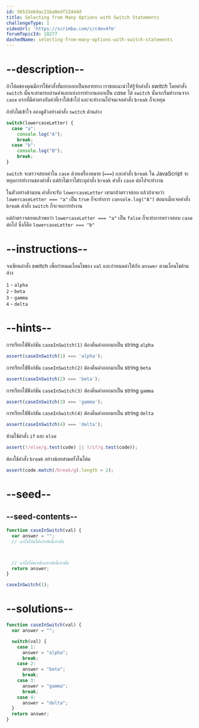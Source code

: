 ```yaml
---
id: 56533eb9ac21ba0edf2244dd
title: Selecting from Many Options with Switch Statements
challengeType: 1
videoUrl: 'https://scrimba.com/c/c4mv4fm'
forumTopicId: 18277
dashedName: selecting-from-many-options-with-switch-statements
---
```


# --description--


ถ้าโค้ดของคุณมีการใช้คำสั่งที่แยกออกเป็นหลายทาง เราขอแนะนำให้รู้จักคำสั่ง <dfn>switch</dfn> 
โดยคำสั่ง `switch` นั้นจะสามารถอ่านค่าและแบ่งการทำงานออกเป็น <dfn>case</dfn> ได้ `switch` นั้นจะเริ่มทำงานจาก `case` แรกที่มีค่าตรงกับค่าที่เราใส่เข้าไป และจะทำงานไปจนเจอคำสั่ง `break` ก็จะหยุด

ถ้ายังไม่เข้าใจ ลองดูตัวอย่างคำสั่ง `switch` ด้านล่าง

```js
switch(lowercaseLetter) {
  case "a":
    console.log("A");
    break;
  case "b":
    console.log("B");
    break;
}
```

`switch` จะตรวจสอบค่าใน `case` ด้วยเครื่องหมาย (`===`) และคำสั่ง `break` ใน JavaScript จะหยุดการทำงานของคำสั่ง แต่ถ้าไม่เราไม่ระบุคำสั่ง `break` คำสั่ง `case` ต่อไปจะทำงาน

ในตัวอย่างด้านบน คำสั่งจะรับ `lowercaseLetter` เขามาถ้าตรวจสอบ แล้วถ้าเจอว่า `lowercaseLetter === "a"` เป็น `true` ก็จะทำการ `console.log("A")` ต่อมาเมื่อเจอคำสั่ง `break` คำสั่ง `switch` ก็จะจบการทำงาน

แต่ถ้าตรวจสอบแล้วพบว่า `lowercaseLetter === "a"` เป็น `false` ก็จะทำการตรวจสอบ `case` ต่อไป ซึ่งก็คือ `lowercaseLetter === "b"`

# --instructions--

จงเขียนคำสั่ง switch เพื่อกำหนดเงื่อนไขของ `val` และกำหนดค่าให้กับ `answer` ตามเงื่อนไขด้านล่าง

`1` - `alpha`  
`2` - `beta`  
`3` - `gamma`  
`4` - `delta`

# --hints--

การเรียกใช้ฟังก์ชัน `caseInSwitch(1)` ต้องคืนค่าออกมาเป็น string `alpha`

```js
assert(caseInSwitch(1) === 'alpha');
```

การเรียกใช้ฟังก์ชัน `caseInSwitch(2)` ต้องคืนค่าออกมาเป็น string `beta`

```js
assert(caseInSwitch(2) === 'beta');
```

การเรียกใช้ฟังก์ชัน `caseInSwitch(3)` ต้องคืนค่าออกมาเป็น string `gamma`

```js
assert(caseInSwitch(3) === 'gamma');
```

การเรียกใช้ฟังก์ชัน `caseInSwitch(4)` ต้องคืนค่าออกมาเป็น string `delta`

```js
assert(caseInSwitch(4) === 'delta');
```

ห้ามใช้คำสั่ง `if` และ `else`

```js
assert(!/else/g.test(code) || !/if/g.test(code));
```

ต้องใช้คำสั่ง `break` อย่างน้อยสามครั้งในโค้ด


```js
assert(code.match(/break/g).length > 2);
```

# --seed--

## --seed-contents--

```js
function caseInSwitch(val) {
  var answer = "";
  // แก้ไขโค้ดใต้บรรทัดนี้เท่านั้น



  // แก้ไขโค้ดเหนือบรรทัดนี้เท่านั้น
  return answer;
}

caseInSwitch(1);
```

# --solutions--

```js
function caseInSwitch(val) {
  var answer = "";

  switch(val) {
    case 1:
      answer = "alpha";
      break;
    case 2:
      answer = "beta";
      break;
    case 3:
      answer = "gamma";
      break;
    case 4:
      answer = "delta";
  }
  return answer;
}
```
